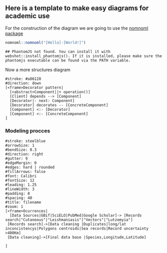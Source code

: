 Here is a template to make easy diagrams for academic use
---------------------------------------------------------

For the construction of the diagram we are going to use the [nomnoml
package](https://github.com/rstudio/nomnoml)

``` r
nomnoml::nomnoml("[Hello]-[World!]")
```

    ## PhantomJS not found. You can install it with webshot::install_phantomjs(). If it is installed, please make sure the phantomjs executable can be found via the PATH variable.

<!--html_preserve-->

<script type="application/json" data-for="htmlwidget-3060432fc5cd0e3320e9">{"x":{"code":"\n#fill: #FEFEFF\n#lineWidth: 1\n#zoom: 4\n#direction: right\n\n[Hello]-[World!]","svg":false},"evals":[],"jsHooks":[]}</script>
<!--/html_preserve-->

Now a more structures diagram

``` nomnoml
#stroke: #a86128
#direction: down
[<frame>Decorator pattern|
  [<abstract>Component||+ operation()]
  [Client] depends --> [Component]
  [Decorator|- next: Component]
  [Decorator] decorates -- [ConcreteComponent]
  [Component] <:- [Decorator]
  [Component] <:- [ConcreteComponent]
]
```

<!--html_preserve-->

<script type="application/json" data-for="htmlwidget-2129ab33113cdbda782b">{"x":{"code":"\n#fill: #FEFEFF\n#lineWidth: 1\n#zoom: 4\n#direction: right\n\n#stroke: #a86128\n#direction: down\n[<frame>Decorator pattern|\n  [<abstract>Component||+ operation()]\n  [Client] depends --> [Component]\n  [Decorator|- next: Component]\n  [Decorator] decorates -- [ConcreteComponent]\n  [Component] <:- [Decorator]\n  [Component] <:- [ConcreteComponent]\n]","svg":false},"evals":[],"jsHooks":[]}</script>
<!--/html_preserve-->

### Modeling procces

``` nomnoml
#stroke: steelblue
#arrowSize: 1
#bendSize: 0.3
#direction: right
#gutter: 9
#edgeMargin: 0
#edges: hard | rounded
#fillArrows: false
#font: Calibri
#fontSize: 12
#leading: 1.25
#lineWidth: 3
#padding: 8
#spacing: 40
#title: filename
#zoom: 1
[<frame>Ocurrences|
  [Data Sources|GBif|SciELO|PubMed|Google Scholar]-> [Records search|"Cutaneous"|"Leishmaniasis"|"Vectors"|"Lutzomyia"]
 [Records search]->[Data cleaning |Duplicates|long/lat inconcistencys|Polygons centroids|Sea records|Record uncertainty >400Km]
 [Data cleaning]->[Final data base |Species,Longitude,Latitude]
 
]
```

<!--html_preserve-->

<script type="application/json" data-for="htmlwidget-a1be836e7f5a49197922">{"x":{"code":"\n#fill: #FEFEFF\n#lineWidth: 1\n#zoom: 4\n#direction: right\n\n#stroke: steelblue\n#arrowSize: 1\n#bendSize: 0.3\n#direction: right\n#gutter: 9\n#edgeMargin: 0\n#edges: hard | rounded\n#fillArrows: false\n#font: Calibri\n#fontSize: 12\n#leading: 1.25\n#lineWidth: 3\n#padding: 8\n#spacing: 40\n#title: filename\n#zoom: 1\n[<frame>Ocurrences|\n  [Data Sources|GBif|SciELO|PubMed|Google Scholar]-> [Records search|\"Cutaneous\"|\"Leishmaniasis\"|\"Vectors\"|\"Lutzomyia\"]\n [Records search]->[Data cleaning |Duplicates|long/lat inconcistencys|Polygons centroids|Sea records|Record uncertainty >400Km]\n [Data cleaning]->[Final data base |Species,Longitude,Latitude]\n \n]","svg":false},"evals":[],"jsHooks":[]}</script>
<!--/html_preserve-->
